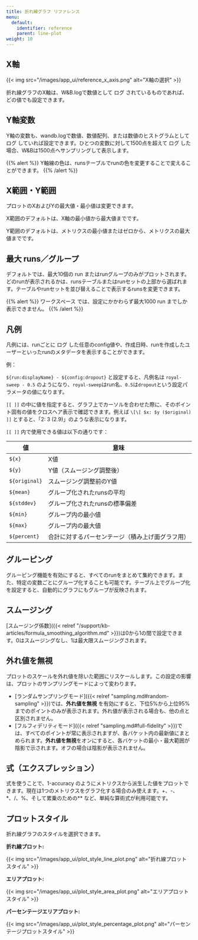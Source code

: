```yaml
---
title: 折れ線グラフ リファレンス
menu:
  default:
    identifier: reference
    parent: line-plot
weight: 10
---
```


## X軸

{{< img src="/images/app_ui/reference_x_axis.png" alt="X軸の選択" >}}

折れ線グラフのX軸は、W&B.logで数値として ログ されているものであれば、どの値でも設定できます。

## Y軸変数

Y軸の変数も、wandb.logで数値、数値配列、または数値のヒストグラムとして ログ していれば設定できます。ひとつの変数に対して1500点を超えて ログ した場合、W&Bは1500点へサンプリングして表示します。

{{% alert %}}
Y軸線の色は、runsテーブルでrunの色を変更することで変えることができます。
{{% /alert %}}

## X範囲・Y範囲

プロットのXおよびYの最大値・最小値は変更できます。

X範囲のデフォルトは、X軸の最小値から最大値までです。

Y範囲のデフォルトは、メトリクスの最小値またはゼロから、メトリクスの最大値までです。

## 最大 runs／グループ

デフォルトでは、最大10個の run またはrunグループのみがプロットされます。どのrunが表示されるかは、runsテーブルまたはrunセットの上部から選ばれます。テーブルやrunセットを並び替えることで表示するrunsを変更できます。

{{% alert %}}
ワークスペース では、設定にかかわらず最大1000 run までしか表示できません。
{{% /alert %}}

## 凡例

凡例には、runごとに ログ した任意のconfig値や、作成日時、runを作成したユーザーといったrunのメタデータを表示することができます。

例：

`${run:displayName} - ${config:dropout}` と設定すると、凡例名は `royal-sweep - 0.5` のようになり、`royal-sweep`はrun名、`0.5`は`dropout`という設定パラメータの値になります。

`[[ ]]` の中に値を指定すると、グラフ上でカーソルを合わせた際に、そのポイント固有の値をクロスヘア表示で確認できます。例えば `\[\[ $x: $y ($original) ]]` とすると、「2: 3 (2.9)」のような表示になります。

`[[ ]]` 内で使用できる値は以下の通りです：

| 値            | 意味                                        |
| ------------- | ------------------------------------------- |
| `${x}`        | X値                                         |
| `${y}`        | Y値（スムージング調整後）                   |
| `${original}` | スムージング調整前のY値                     |
| `${mean}`     | グループ化されたrunsの平均                   |
| `${stddev}`   | グループ化されたrunsの標準偏差               |
| `${min}`      | グループ内の最小値                          |
| `${max}`      | グループ内の最大値                          |
| `${percent}`  | 合計に対するパーセンテージ（積み上げ面グラフ用） |

## グルーピング

グルーピング機能を有効にすると、すべてのrunをまとめて集約できます。また、特定の変数ごとにグループ化することも可能です。テーブル上でグループ化を設定すると、自動的にグラフにもグループが反映されます。

## スムージング

[スムージング係数]({{< relref "/support/kb-articles/formula_smoothing_algorithm.md" >}})は0から1の間で設定できます。0はスムージングなし、1は最大限スムージングされます。

## 外れ値を無視

プロットのスケールを外れ値を除いた範囲にリスケールします。この設定の影響は、プロットのサンプリングモードによって変わります。

- [ランダムサンプリングモード]({{< relref "sampling.md#random-sampling" >}})では、**外れ値を無視** を有効にすると、下位5%から上位95%までのポイントのみが表示されます。外れ値が表示される場合も、他の点と区別されません。
- [フルフィデリティモード]({{< relref "sampling.md#full-fidelity" >}})では、すべてのポイントが常に表示されますが、各バケット内の最新値にまとめられます。**外れ値を無視**をオンにすると、各バケットの最小・最大範囲が陰影で示されます。オフの場合は陰影が表示されません。

## 式（エクスプレッション）

式を使うことで、1-accuracy のようにメトリクスから派生した値をプロットできます。現在は1つのメトリクスをグラフ化する場合のみ使えます。+、-、\*、/、%、そして累乗のための\*\* など、単純な算術式が利用可能です。

## プロットスタイル

折れ線グラフのスタイルを選択できます。

**折れ線プロット:**

{{< img src="/images/app_ui/plot_style_line_plot.png" alt="折れ線プロットスタイル" >}}

**エリアプロット:**

{{< img src="/images/app_ui/plot_style_area_plot.png" alt="エリアプロットスタイル" >}}

**パーセンテージエリアプロット:**

{{< img src="/images/app_ui/plot_style_percentage_plot.png" alt="パーセンテージプロットスタイル" >}}